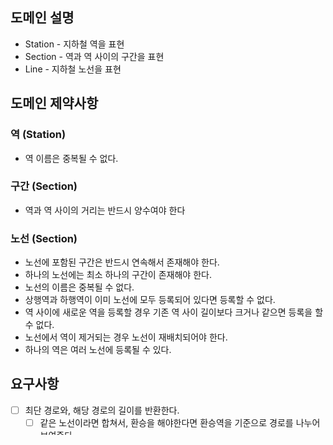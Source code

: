 ## 도메인 설명

- Station - 지하철 역을 표현
- Section - 역과 역 사이의 구간을 표현
- Line - 지하철 노선을 표현

## 도메인 제약사항

### 역 (Station)

- 역 이름은 중복될 수 없다.

### 구간 (Section)

- 역과 역 사이의 거리는 반드시 양수여야 한다

### 노선 (Section)

- 노선에 포함된 구간은 반드시 연속해서 존재해야 한다.
- 하나의 노선에는 최소 하나의 구간이 존재해야 한다.
- 노선의 이름은 중복될 수 없다.
- 상행역과 하행역이 이미 노선에 모두 등록되어 있다면 등록할 수 없다.
- 역 사이에 새로운 역을 등록할 경우 기존 역 사이 길이보다 크거나 같으면 등록을 할 수 없다.
- 노선에서 역이 제거되는 경우 노선이 재배치되어야 한다.
- 하나의 역은 여러 노선에 등록될 수 있다.

## 요구사항

- [ ] 최단 경로와, 해당 경로의 길이를 반환한다.
    - [ ] 같은 노선이라면 합쳐서, 환승을 해야한다면 환승역을 기준으로 경로를 나누어 보여준다.

- [ ] 요금 조회 기능 추가
    - [ ] `10km` 이내는 `기본운임`으로, `1250`원이다.
    - [ ] `10km` 이후부터 `5km` 가 늘어날 때마다 `100`원이 추가된다.

## 예외코드

### 100 번대

```angular2html
100 - 역이 존재하지 않을 때
101 - 중복되는 역 이름을 저장하려는 경우
```

### 200 번대

```angular2html
200 - 노선이 존재하지 않을 떄
201 - 중복되는 이름을 가진 노선을 저장하려는 경우
202 - 역 추가 시 추가하려는 두 역이 이미 노선에 포함된 경우
203 - 없는 역을 제거하려는 경우
204 - 구간 생성 시 거리가 양수가 아닌 경우
205 - 역 삽입 시 기준 역이 노선에 존재하지 않는 경우
206 - 역 삽입 시 추가될 구간의 길이가 기존 구간의 길이보다 큰 경우
299 - 발생하면 안되는 예외 (구현 문제)
```

### 9999 - 예상치 못한 서버 오류
